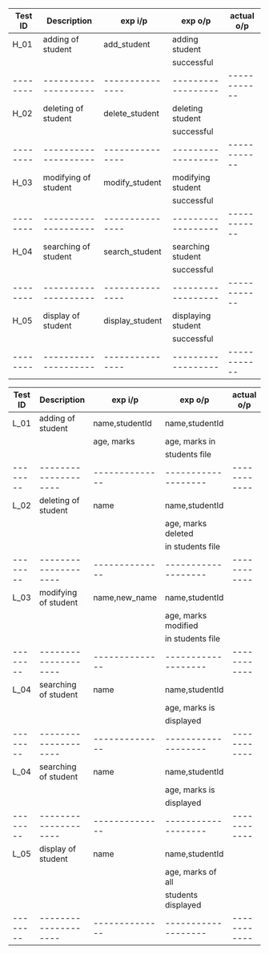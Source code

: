 |Test ID |     Description    |    exp i/p    |      exp o/p     | actual o/p |
|--------|--------------------|---------------|------------------|------------|
|  H_01  |adding of student   |add_student    |adding student    |            |
|        |                    |               |successful        |            |
|--------|--------------------|---------------|------------------|------------|
|  H_02  |deleting of student |delete_student |deleting student  |            |
|        |                    |               |successful        |            |
|--------|--------------------|---------------|------------------|------------|
|  H_03  |modifying of student|modify_student |modifying student |            |
|        |                    |               |successful        |            |
|--------|--------------------|---------------|------------------|------------|
|  H_04  |searching of student|search_student |searching student |            |
|        |                    |               |successful        |            |
|--------|--------------------|---------------|------------------|------------|
|  H_05  |display of student  |display_student|displaying student|            |
|        |                    |               |successful        |            |
|--------|--------------------|---------------|------------------|------------|





|Test ID |    Description     | exp i/p      |     exp o/p       | actual o/p |
|--------|--------------------|--------------|-------------------|------------|
|  L_01  |adding of student   |name,studentId|name,studentId     |            |
|        |                    |age, marks    |age, marks in      |            |
|        |                    |              |students file      |            |
|--------|--------------------|--------------|-------------------|------------|
|  L_02  |deleting of student |name          |name,studentId     |            |
|        |                    |              |age, marks deleted |            |
|        |                    |              |in students file   |            |
|--------|--------------------|--------------|-------------------|------------|
|  L_03  |modifying of student|name,new_name |name,studentId     |            |
|        |                    |              |age, marks modified|            |
|        |                    |              |in students file   |            |
|--------|--------------------|--------------|-------------------|------------|
|  L_04  |searching of student|name          |name,studentId     |            |
|        |                    |              |age, marks is      |            |
|        |                    |              |displayed          |            |
|--------|--------------------|--------------|-------------------|------------|
|  L_04  |searching of student|name          |name,studentId     |            |
|        |                    |              |age, marks is      |            |
|        |                    |              |displayed          |            |
|--------|--------------------|--------------|-------------------|------------|
|  L_05  |display of student  |name          |name,studentId     |            |
|        |                    |              |age, marks of all  |            |
|        |                    |              |students displayed |            |
|--------|--------------------|--------------|-------------------|------------|







